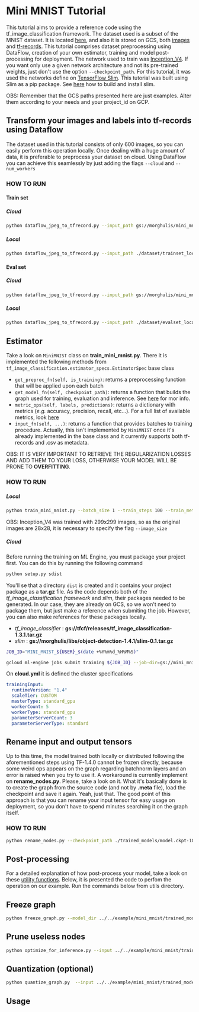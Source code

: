 # Mini MNIST Tutorial

This tutorial aims to provide a reference code using the tf_image_classification framework.
The dataset used is a subset of the MNIST dataset. It is located [here](), and also it is stored on GCS, both [images](gs:///morghulis/mini_mnist/images/) and [tf-records](gs:///morghulis/mini_mnist/tf_records/).
This tutorial comprises dataset preprocessing using DataFlow, creation of your own estimator, training and model post-processing for deployment.
The network used to train was [Inception_V4](https://github.com/tensorflow/models/tree/master/research/slim#pre-trained-models).
If you want only use a given network architecture and not its pre-trained weights, just don't use the option `--checkpoint_path`.
For this tutorial, it was used the networks define on [TensorFlow Slim](https://github.com/tensorflow/models/tree/master/research/slim/nets).
This tutorial was built using Slim as a pip package. See [here]() how to build and install slim.

OBS: Remember that the GCS paths presented here are just examples. Alter them according to your needs and your project_id on GCP.

## Transform your images and labels into tf-records using Dataflow
The dataset used in this tutorial consists of only 600 images, so you can easily perform this operation locally.
Once dealing with a huge amount of data, it is preferable to preprocess your dataset on cloud. Using DataFlow you can achieve this seamlessly by just adding the flags `--cloud` and `--num_workers`

### HOW TO RUN

#### Train set
##### Cloud
```bash
python dataflow_jpeg_to_tfrecord.py --input_path gs://morghulis/mini_mnist/trainset_gcs.csv --output_path gs://morghulis/mini_mnist/tf_records/train --num_workers 10 --job_name mini-mnist-train --cloud
```
##### Local
```bash
python dataflow_jpeg_to_tfrecord.py --input_path ./dataset/trainset_local.csv --output_path ./dataset/tf_records/train
```

#### Eval set
##### Cloud
```bash
python dataflow_jpeg_to_tfrecord.py --input_path gs://morghulis/mini_mnist/evalset_gcs.csv --output_path gs://morghulis/mini_mnist/tf_records/eval --num_workers 10 --job_name mini-mnist-eval --cloud
```

##### Local
```bash
python dataflow_jpeg_to_tfrecord.py --input_path ./dataset/evalset_local.csv --output_path ./dataset/tf_records/eval
```

## Estimator 
Take a look on `MiniMNIST` class on **train_mini_mnist.py**. There it is implemented the following methods from `tf_image_classification.estimator_specs.EstimatorSpec` base class


- `get_preproc_fn(self, is_training)`: returns a preprocessing function that will be applied upon each batch
- `get_model_fn(self, checkpoint_path)`: returns a function that builds the graph used for training, evaluation and inference. See [here](https://www.tensorflow.org/api_docs/python/tf/contrib/learn/ModeKeys) for mor info.
- `metric_ops(self, labels, predictions)`: returns a dictionary with metrics (_e.g._ accuracy, precision, recall, etc...). For a full list of available metrics, look [here](https://www.tensorflow.org/api_docs/python/tf/metrics)
- `input_fn(self, ...)`: returns a function that provides batches to training procedure. Actually, this isn't implemented by `MiniMNIST` once it's already implemented in the base class and it currently supports both tf-records and .csv as metadata.

OBS: IT IS VERY IMPORTANT TO RETRIEVE THE REGULARIZATION LOSSES AND ADD THEM TO YOUR LOSS, OTHERWISE YOUR MODEL WILL BE PRONE TO **OVERFITTING**.

### HOW TO RUN


##### Local

```bash
python train_mini_mnist.py --batch_size 1 --train_steps 100 --train_metadata ./dataset/tf_records/train* --eval_metadata ./dataset/tf_records/eval* --checkpoint_path ./checkpoints/inception_v4.ckpt --model_dir ./trained_models --eval_freq 100 --eval_throttle_secs 30 --learning_rate 0.001 --image_size 299
```

OBS: Inception_V4 was trained with 299x299 images, so as the original images are 28x28, it is necessary to specify the flag `--image_size`

##### Cloud

Before running the training on ML Engine, you must package your project first. You can do this by running the following command
```bash
python setup.py sdist
```

You'll se that a directory `dist` is created and it contains your project package as a **tar.gz** file.
As the code depends both of the _tf_image_classification framework_ and _slim_, their packages needed to be generated.
In our case, they are already on GCS, so we won't need to package them, but just make a reference when submiting the job.
However, you can also make references for these packages locally.

- _tf_image_classifier_ : **gs://tfcf/releases/tf_image_classification-1.3.1.tar.gz**
- _slim_ : **gs://morghulis/libs/object-detection-1.4.1/slim-0.1.tar.gz**

```bash
JOB_ID="MINI_MNIST_${USER}_$(date +%Y%m%d_%H%M%S)"

gcloud ml-engine jobs submit training ${JOB_ID} --job-dir=gs://mini_mnist/${JOB_ID} --module-name mini_mnist.train_mini_mnist --packages dist/mini_mnist-0.1.tar.gz,gs://tfcf/releases/tf_image_classification-1.3.1.tar.gz,gs://morghulis/libs/object-detection-1.4.1/slim-0.1.tar.gz --region us-east1 --config ./cloud.yml --  --batch_size 32 --train_steps 1000 --train_metadata gs://mini_mnist/tf_records/train* --eval_metadata gs://mini_mnist/tf_records/eval* --checkpoint_path gs://mini_mnist/pretrained_ckpt/inception_v4.ckpt --model_dir gs://mini_mnist/trained_models/${JOB_ID} --eval_freq 10 --eval_throttle_secs 120 --learning_rate 0.00001 --image_size 299
```
On **cloud.yml** it is defined the cluster specifications
```yaml
trainingInput:
  runtimeVersion: "1.4"
  scaleTier: CUSTOM
  masterType: standard_gpu
  workerCount: 5
  workerType: standard_gpu
  parameterServerCount: 3
  parameterServerType: standard
```

## Rename input and output tensors
Up to this time, the model trained both locally or distributed following the aforementioned steps using TF-1.4.0 cannot be frozen directly, because some weird ops appears on the graph regarding batchnorm layers and an error is raised when you try to use it.
A workaround is currently implement on **rename_nodes.py**. Please, take a look on it.
What it's basically done is to create the graph from the source code (and not by **.meta** file), load the checkpoint and save it again. Yeah, just that. The good point of this approach is that you can rename your input tensor for easy usage on deployment, so you don't have to spend minutes searching it on the graph itself.

### HOW TO RUN

```bash
python rename_nodes.py --checkpoint_path ./trained_models/model.ckpt-100 --output_checkpoint_path ./trained_models/renamed_model/renamed_model.ckpt --image_size 299
```
## Post-processing
For a detailed explanation of how post-process your model, take a look on these [utility functions](https://bitbucket.org/ciandt_it/tf_image_classification/src/master/tf_image_classification/utils/README.md?at=master&fileviewer=file-view-default).
Below, it is presented the code to perfom the operation on our example. 
Run the commands below from utils directory.

## Freeze graph
```bash
python freeze_graph.py --model_dir ../../example/mini_mnist/trained_models/renamed_model/ --output_tensors prediction --output_pb ../../example/mini_mnist/trained_models/frozen_model.pb
```

## Prune useless nodes
```bash
python optimize_for_inference.py --input ../../example/mini_mnist/trained_models/renamed_model/frozen_model.pb --output ../../example/mini_mnist/trained_models/renamed_model/opt_frozen_model.pb --input_names input_image --output_names prediction
```

## Quantization (optional)
```bash
python quantize_graph.py  --input ../../example/mini_mnist/trained_models/renamed_model/opt_frozen_model.pb --output ../../example/mini_mnist/trained_models/renamed_model/quantized_model.pb --output_node_names prediction  --print_nodes --mode eightbit --logtostderr
```

## Usage